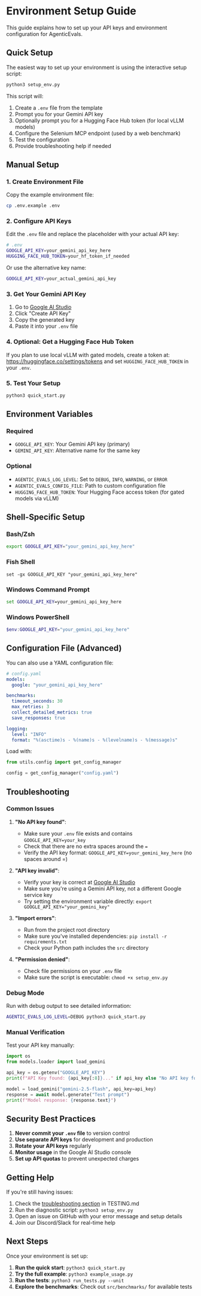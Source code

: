 # Environment Setup Guide

This guide explains how to set up your API keys and environment configuration for AgenticEvals.

## Quick Setup

The easiest way to set up your environment is using the interactive setup script:

```bash
python3 setup_env.py
```

This script will:
1. Create a `.env` file from the template
2. Prompt you for your Gemini API key
3. Optionally prompt you for a Hugging Face Hub token (for local vLLM models)
4. Configure the Selenium MCP endpoint (used by a web benchmark)
5. Test the configuration
6. Provide troubleshooting help if needed

## Manual Setup

### 1. Create Environment File

Copy the example environment file:
```bash
cp .env.example .env
```

### 2. Configure API Keys

Edit the `.env` file and replace the placeholder with your actual API key:

```bash
# .env
GOOGLE_API_KEY=your_gemini_api_key_here
HUGGING_FACE_HUB_TOKEN=your_hf_token_if_needed
```

Or use the alternative key name:
```bash
GOOGLE_API_KEY=your_actual_gemini_api_key
```

### 3. Get Your Gemini API Key

1. Go to [Google AI Studio](https://makersuite.google.com/app/apikey)
2. Click "Create API Key"
3. Copy the generated key
4. Paste it into your `.env` file

### 4. Optional: Get a Hugging Face Hub Token

If you plan to use local vLLM with gated models, create a token at: https://huggingface.co/settings/tokens and set `HUGGING_FACE_HUB_TOKEN` in your `.env`.

### 5. Test Your Setup

```bash
python3 quick_start.py
```

## Environment Variables

### Required

- `GOOGLE_API_KEY`: Your Gemini API key (primary)
- `GEMINI_API_KEY`: Alternative name for the same key

### Optional

- `AGENTIC_EVALS_LOG_LEVEL`: Set to `DEBUG`, `INFO`, `WARNING`, or `ERROR`
- `AGENTIC_EVALS_CONFIG_FILE`: Path to custom configuration file
- `HUGGING_FACE_HUB_TOKEN`: Your Hugging Face access token (for gated models via vLLM)

## Shell-Specific Setup

### Bash/Zsh
```bash
export GOOGLE_API_KEY="your_gemini_api_key_here"
```

### Fish Shell
```fish
set -gx GOOGLE_API_KEY "your_gemini_api_key_here"
```

### Windows Command Prompt
```cmd
set GOOGLE_API_KEY=your_gemini_api_key_here
```

### Windows PowerShell
```powershell
$env:GOOGLE_API_KEY="your_gemini_api_key_here"
```

## Configuration File (Advanced)

You can also use a YAML configuration file:

```yaml
# config.yaml
models:
  google: "your_gemini_api_key_here"

benchmarks:
  timeout_seconds: 30
  max_retries: 3
  collect_detailed_metrics: true
  save_responses: true

logging:
  level: "INFO"
  format: "%(asctime)s - %(name)s - %(levelname)s - %(message)s"
```

Load with:
```python
from utils.config import get_config_manager

config = get_config_manager("config.yaml")
```

## Troubleshooting

### Common Issues

1. **"No API key found"**: 
   - Make sure your `.env` file exists and contains `GOOGLE_API_KEY=your_key`
   - Check that there are no extra spaces around the `=`
   - Verify the API key format: `GOOGLE_API_KEY=your_gemini_key_here` (no spaces around =)

2. **"API key invalid"**: 
   - Verify your key is correct at [Google AI Studio](https://makersuite.google.com/app/apikey)
   - Make sure you're using a Gemini API key, not a different Google service key
   - Try setting the environment variable directly: `export GOOGLE_API_KEY="your_gemini_key"`

3. **"Import errors"**: 
   - Run from the project root directory
   - Make sure you've installed dependencies: `pip install -r requirements.txt`
   - Check your Python path includes the `src` directory

4. **"Permission denied"**: 
   - Check file permissions on your `.env` file
   - Make sure the script is executable: `chmod +x setup_env.py`

### Debug Mode

Run with debug output to see detailed information:

```bash
AGENTIC_EVALS_LOG_LEVEL=DEBUG python3 quick_start.py
```

### Manual Verification

Test your API key manually:

```python
import os
from models.loader import load_gemini

api_key = os.getenv("GOOGLE_API_KEY")
print(f"API Key found: {api_key[:8]}..." if api_key else "No API key found")

model = load_gemini("gemini-2.5-flash", api_key=api_key)
response = await model.generate("Test prompt")
print(f"Model response: {response.text}")
```

## Security Best Practices

1. **Never commit your `.env` file** to version control
2. **Use separate API keys** for development and production
3. **Rotate your API keys** regularly
4. **Monitor usage** in the Google AI Studio console
5. **Set up API quotas** to prevent unexpected charges

## Getting Help

If you're still having issues:

1. Check the [troubleshooting section](TESTING.md#troubleshooting) in TESTING.md
2. Run the diagnostic script: `python3 setup_env.py`
3. Open an issue on GitHub with your error message and setup details
4. Join our Discord/Slack for real-time help

## Next Steps

Once your environment is set up:

1. **Run the quick start**: `python3 quick_start.py`
2. **Try the full example**: `python3 example_usage.py`
3. **Run the tests**: `python3 run_tests.py --unit`
4. **Explore the benchmarks**: Check out `src/benchmarks/` for available tests 
